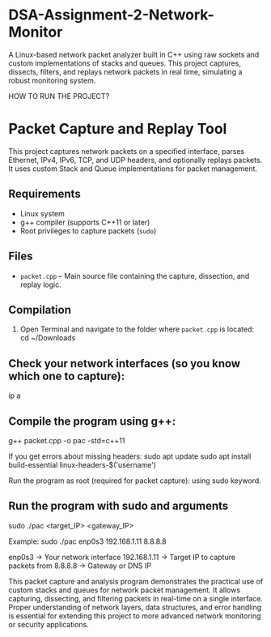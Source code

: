 # DSA-Assignment-2-Network-Monitor
A Linux-based network packet analyzer built in C++ using raw sockets and custom implementations of stacks and queues. This project captures, dissects, filters, and replays network packets in real time, simulating a robust monitoring system.


HOW TO RUN THE PROJECT?

# Packet Capture and Replay Tool
This project captures network packets on a specified interface, parses Ethernet, IPv4, IPv6, TCP, and UDP headers, and optionally replays packets. It uses custom Stack and Queue implementations for packet management.

## Requirements

- Linux system
- g++ compiler (supports C++11 or later)
- Root privileges to capture packets (`sudo`)


## Files

- `packet.cpp` – Main source file containing the capture, dissection, and replay logic.

## Compilation

1. Open Terminal and navigate to the folder where `packet.cpp` is located:
cd ~/Downloads

## Check your network interfaces (so you know which one to capture):
ip a

## Compile the program using g++:
g++ packet.cpp -o pac -std=c++11

If you get errors about missing headers:
sudo apt update
sudo apt install build-essential linux-headers-$('username')

Run the program as root (required for packet capture):
using sudo keyword.

## Run the program with sudo and arguments
sudo ./pac <interface> <target_IP> <gateway_IP>

Example:
sudo ./pac enp0s3 192.168.1.11 8.8.8.8

enp0s3 → Your network interface
192.168.1.11 → Target IP to capture packets from
8.8.8.8 → Gateway or DNS IP

This packet capture and analysis program demonstrates the practical use of custom stacks and queues for network packet management. It allows capturing, dissecting, and filtering packets in real-time on a single interface. Proper understanding of network layers, data structures, and error handling is essential for extending this project to more advanced network monitoring or security applications.
